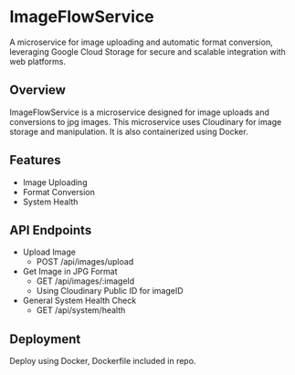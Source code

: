 # ImageFlowService
A microservice for image uploading and automatic format conversion, leveraging Google Cloud Storage for secure and scalable integration with web platforms.

## Overview
ImageFlowService is a microservice designed for image uploads and conversions to jpg images. This microservice uses Cloudinary for image storage and manipulation. It is also containerized using Docker.

## Features
* Image Uploading
* Format Conversion
* System Health

## API Endpoints
* Upload Image
  - POST /api/images/upload
* Get Image in JPG Format
  - GET /api/images/:imageId
  - Using Cloudinary Public ID for imageID
* General System Health Check
  - GET /api/system/health

## Deployment
Deploy using Docker, Dockerfile included in repo.

